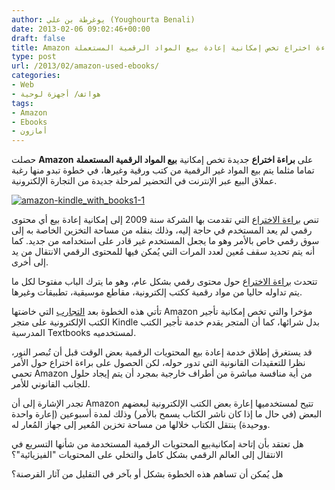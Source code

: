 ```yaml
---
author: يوغرطة بن علي (Youghourta Benali)
date: 2013-02-06 09:02:46+00:00
draft: false
title: Amazon تحصل على براءة اختراع تخص إمكانية إعادة بيع المواد الرقمية المستعملة
type: post
url: /2013/02/amazon-used-ebooks/
categories:
- Web
- هواتف/ أجهزة لوحية
tags:
- Amazon
- Ebooks
- أمازون
---
```


حصلت **Amazon** على **براءة اختراع** جديدة تخص إمكانية **بيع المواد الرقمية المستعملة** تماما مثلما يتم بيع المواد غير الرقمية من كتب ورقية وغيرها، في خطوة تبدو منها رغبة عملاق البيع عبر الإنترنت في التحضير لمرحلة جديدة من التجارة الإلكترونية.




[![amazon-kindle_with_books1-1](https://www.it-scoop.com/wp-content/uploads/2013/02/amazon-kindle_with_books1-1.jpg)
](https://www.it-scoop.com/wp-content/uploads/2013/02/amazon-kindle_with_books1-1.jpg)




تنص [براءة الاختراع](http://patft.uspto.gov/netacgi/nph-Parser?Sect1=PTO1&Sect2=HITOFF&d=PALL&p=1&u=%2Fnetahtml%2FPTO%2Fsrchnum.htm&r=1&f=G&l=50&s1=8,364,595.PN.&OS=PN/8,364,595&RS=PN/8,364,595) التي تقدمت بها الشركة سنة 2009 إلى إمكانية إعادة بيع أي محتوى رقمي لم يعد المستخدم في حاجة إليه، وذلك بنقله من مساحة التخزين الخاصة به إلى سوق رقمي خاص بالأمر وهو ما يجعل المستخدم غير قادر على استخدامه من جديد. كما أنه يتم تحديد سقف مُعين لعدد المرات التي يُمكن فيها للمحتوى الرقمي الانتقال من يد إلى أخرى.




تتحدث [براءة الاختراع](http://www.the-digital-reader.com/2013/02/04/newly-awarded-patent-suggests-amazon-is-interested-in-selling-used-ebooks) حول محتوى رقمي بشكل عام، وهو ما يترك الباب مفتوحا لكل ما يتم تداوله حاليا من مواد رقمية ككتب إلكترونية، مقاطع موسيقية، تطبيقات وغيرها.




تأتي هذه الخطوة بعد [التجارب](http://thenextweb.com/insider/2013/01/18/amazon-now-offering-kindle-rentals-of-regular-books-with-pricing-based-on-duration-of-the-loan/) التي خاضتها Amazon مؤخرا والتي تخص إمكانية تأجير الكتب الإلكترونية على متجر Kindle بدل شرائها، كما أن المتجر يقدم خدمة تأجير الكتب المدرسية Textbooks لمستخدميه.




قد يستغرق إطلاق خدمة إعادة بيع المحتويات الرقمية بعض الوقت قبل أن تُبصر النور، نظرا للتعقيدات القانونية التي تدور حوله، لكن الحصول على براءة اختراع حول الأمر تحمي Amazon من أية منافسة مباشرة من أطراف خارجية بمجرد أن يتم إيجاد حلول للجانب القانوني للأمر.




تجدر الإشارة إلى أن Amazon تتيح لمستخدميها إعارة بعض الكتب الإلكترونية لبعضهم البعض (في حال ما إذا كان ناشر الكتاب يسمح بالأمر) وذلك لمدة أسبوعين (إعارة واحدة ووحيدة) ينتقل الكتاب خلالها من مساحة تخزين المُعير إلى جهاز المُعار له.




هل تعتقد بأن إتاحة إمكانيةبيع المحتويات الرقمية المستخدمة من شأنها التسريع في الانتقال إلى العالم الرقمي بشكل كامل والتخلي على المحتويات "الفيزيائية"؟




هل يُمكن أن تساهم هذه الخطوة بشكل أو بآخر في التقليل من آثار القرصنة؟
